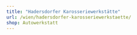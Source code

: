 ```yaml
---
title: "Hadersdorfer Karosseriewerkstätte"
url: /wien/hadersdorfer-karosseriewerkstaette/
shop: Autowerkstatt
---
```

